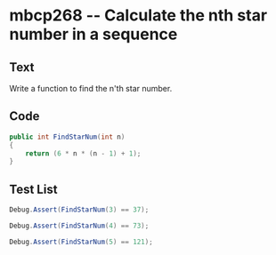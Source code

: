 # mbcp268 -- Calculate the nth star number in a sequence

## Text

Write a function to find the n'th star number.

## Code

```csharp
public int FindStarNum(int n)  
{  
    return (6 * n * (n - 1) + 1);  
}
```

## Test List

```csharp
Debug.Assert(FindStarNum(3) == 37);
```

```csharp
Debug.Assert(FindStarNum(4) == 73);
```

```csharp
Debug.Assert(FindStarNum(5) == 121);
```
